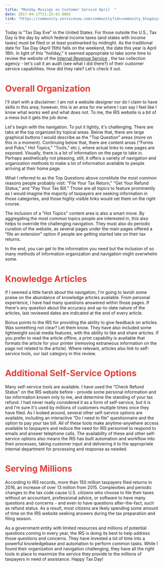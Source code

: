 ```yaml
---
title: "Monday Musings on Customer Service April  "
date: 2017-04-17T21:25:43.000Z
link: "https://community.servicenow.com/community?id=community_blog&sys_id=05fca2a5dbd0dbc01dcaf3231f961962"
---
```

<p>Today is "Tax Day Eve" in the United States. For those outside the U.S., Tax Day is the day by which federal income taxes (and states with income taxes) must be filed or at least postmarked by midnight. As the traditional date for Tax Day (April 15th) falls on the weekend, the date this year is April 18th. In light of this "holiday," it seemed appropriate to take some time to review the website of the <a title="ww.irs.gov/" href="https://www.irs.gov/">Internal Revenue Service</a> , the tax collection agency - let's call it an audit (see what I did there?) of their customer service capabilities. How did they rate? Let's check it out.</p><p></p><h1><span style="color: #e23d39;">Overall Organization</span></h1><p>I'll start with a disclaimer: I am not a website designer nor do I claim to have skills in this area; however, this is an area for me where I can say I feel like I know what works well and what does not. To me, the IRS website is a bit of a mess but it gets the job done.</p><p></p><p>Let's begin with the navigation. To put it lightly, it's challenging. There are tabs at the top organized by topical areas. Below that, there are large graphical buttons I would describe as the "Top Question" areas (more on this in a moment). Continuing below that, there are content areas ("Forms and Pubs," Hot Topics," "Tools," etc.), where actual links to new pages are exposed. Visually, there is a lot of information on the page to take in. Perhaps aesthetically not pleasing, still, it offers a variety of navigation and organization methods to make a lot of information available to people arriving at their home page.</p><p></p><p>What I referred to as the Top Questions above constitute the most common reasons people probably visit: "File Your Tax Return," "Get Your Refund Status," and "Pay Your Tax Bill." Those are all topics to feature prominently as I would imagine the majority of taxpayers are seeking information in those categories, and those highly visible links would set them on the right course.</p><p></p><p>The inclusion of a "Hot Topics" content area is also a smart move. By aggregating the most common topics people are interested in, this also helps to override the challenging navigation. They must also do periodic curation of the website, as several pages under the main pages offered a "file an extension" option if people are getting started late on their tax returns.</p><p></p><p>In the end, you can get to the information you need but the inclusion of so many methods of information organization and navigation might overwhelm some.</p><p></p><h1><span style="color: #e23d39;">Knowledge Articles</span></h1><p>If I seemed a little harsh about the navigation, I'm going to lavish some praise on the abundance of knowledge articles available. From personal experience, I have had many questions answered within those pages. If there's any question about the accuracy and up-to-date nature of the articles, last reviewed dates are indicated at the end of every article.</p><p></p><p>Bonus points to the IRS for providing the ability to give feedback on articles. Was something not clear? Let them know. They have also included some lightweight social media features, with the ability to like and share articles. If you prefer to read the article offline, a print capability is available that formats the article for your printer (removing extraneous information on the page not related to the article). Where relevant, articles also link to self-service tools, our last category in this review.</p><p></p><h1><span style="color: #e23d39;">Additional Self-Service Options</span></h1><p>Many self-service tools are available. I have used the "Check Refund Status" on the IRS website before - provide some personal information and tax information known only to me, and determine the standing of your tax refund. I had never really considered it as a form of self-service, but it is and I'm sure it's used by millions of customers multiple times once they have filed. As I looked around, several other self-service options are available, including an interactive "Do I need to file" questionnaire and the option to pay your tax bill. All of these tools make anytime-anywhere access available to taxpayers and reduce the need for IRS personnel to respond to emails and answer telephone calls. The availability of these and other self-service options also means the IRS has built automation and workflow into their processes, taking customer input and delivering it to the appropriate internal department for processing and response as needed.</p><p></p><h1><span style="color: #e23d39;">Serving Millions</span></h1><p>According to IRS records, more than 150 million taxpayers filed returns in 2016, an increase of over 13 million from 2015. Complexities and periodic changes to the tax code cause U.S. citizens who choose to file their taxes without an accountant, professional advice, or software to have many questions and concerns - and even to have questions after-the-fact, such as refund status. As a result, most citizens are likely spending some amount of time on the IRS website seeking answers during the tax preparation and filing season.</p><p></p><p>As a government entity with limited resources and millions of potential questions coming in every year, the IRS is doing its best to help address those questions and concerns. They have invested a lot of time into a powerful knowledgebase and automation to perform common tasks. While I found their organization and navigation challenging, they have all the right tools in place to maximize the service they provide to the millions of taxpayers in need of assistance. Happy Tax Day!</p>